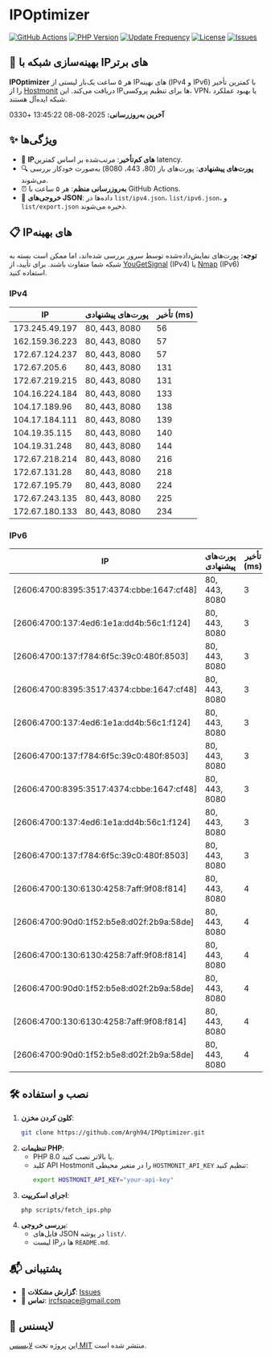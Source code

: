 # IPOptimizer

[![GitHub Actions](https://github.com/Argh94/IPOptimizer/workflows/IPOptimizer/badge.svg)](https://github.com/Argh94/IPOptimizer/actions)
[![PHP Version](https://img.shields.io/badge/PHP-8.0-blue)](https://www.php.net)
[![Update Frequency](https://img.shields.io/badge/Updates-Every%205%20Hours-green)](https://github.com/Argh94/IPOptimizer)
[![License](https://img.shields.io/badge/License-MIT-yellow)](https://opensource.org/licenses/MIT)
[![Issues](https://img.shields.io/github/issues/Argh94/IPOptimizer)](https://github.com/Argh94/IPOptimizer/issues)

## 🚀 بهینه‌سازی شبکه با IPهای برتر

**IPOptimizer** هر ۵ ساعت یک‌بار لیستی از IPهای بهینه (IPv4 و IPv6) با کمترین تأخیر را از [Hostmonit](https://hostmonit.com/) دریافت می‌کند. این IPها برای تنظیم پروکسی، VPN، یا بهبود عملکرد شبکه ایده‌آل هستند.

**آخرین به‌روزرسانی:** 2025-08-08 13:45:22 +0330

## ✨ ویژگی‌ها
- 📡 **IPهای کم‌تأخیر**: مرتب‌شده بر اساس کمترین latency.
- 🔍 **پورت‌های پیشنهادی**: پورت‌های باز (80، 443، 8080) به‌صورت خودکار بررسی می‌شوند.
- ⏰ **به‌روزرسانی منظم**: هر ۵ ساعت با GitHub Actions.
- 📄 **خروجی‌های JSON**: داده‌ها در `list/ipv4.json`، `list/ipv6.json`، و `list/export.json` ذخیره می‌شوند.

## 📋 IPهای بهینه

**توجه:** پورت‌های نمایش‌داده‌شده توسط سرور بررسی شده‌اند، اما ممکن است بسته به شبکه شما متفاوت باشند. برای تأیید، از [YouGetSignal](https://www.yougetsignal.com/tools/open-ports/) (IPv4) یا [Nmap](https://nmap.org/) (IPv6) استفاده کنید.

### IPv4
| IP | پورت‌های پیشنهادی | تأخیر (ms) |
|----|-------------------|------------|
| 173.245.49.197 | 80, 443, 8080 | 56 |
| 162.159.36.223 | 80, 443, 8080 | 57 |
| 172.67.124.237 | 80, 443, 8080 | 57 |
| 172.67.205.6 | 80, 443, 8080 | 131 |
| 172.67.219.215 | 80, 443, 8080 | 131 |
| 104.16.224.184 | 80, 443, 8080 | 133 |
| 104.17.189.96 | 80, 443, 8080 | 138 |
| 104.17.184.111 | 80, 443, 8080 | 139 |
| 104.19.35.115 | 80, 443, 8080 | 140 |
| 104.19.31.248 | 80, 443, 8080 | 144 |
| 172.67.218.214 | 80, 443, 8080 | 216 |
| 172.67.131.28 | 80, 443, 8080 | 218 |
| 172.67.195.79 | 80, 443, 8080 | 224 |
| 172.67.243.135 | 80, 443, 8080 | 225 |
| 172.67.180.133 | 80, 443, 8080 | 234 |

### IPv6
| IP | پورت‌های پیشنهادی | تأخیر (ms) |
|----|-------------------|------------|
| [2606:4700:8395:3517:4374:cbbe:1647:cf48] | 80, 443, 8080 | 3 |
| [2606:4700:137:4ed6:1e1a:dd4b:56c1:f124] | 80, 443, 8080 | 3 |
| [2606:4700:137:f784:6f5c:39c0:480f:8503] | 80, 443, 8080 | 3 |
| [2606:4700:8395:3517:4374:cbbe:1647:cf48] | 80, 443, 8080 | 3 |
| [2606:4700:137:4ed6:1e1a:dd4b:56c1:f124] | 80, 443, 8080 | 3 |
| [2606:4700:137:f784:6f5c:39c0:480f:8503] | 80, 443, 8080 | 3 |
| [2606:4700:8395:3517:4374:cbbe:1647:cf48] | 80, 443, 8080 | 3 |
| [2606:4700:137:4ed6:1e1a:dd4b:56c1:f124] | 80, 443, 8080 | 3 |
| [2606:4700:137:f784:6f5c:39c0:480f:8503] | 80, 443, 8080 | 3 |
| [2606:4700:130:6130:4258:7aff:9f08:f814] | 80, 443, 8080 | 4 |
| [2606:4700:90d0:1f52:b5e8:d02f:2b9a:58de] | 80, 443, 8080 | 4 |
| [2606:4700:130:6130:4258:7aff:9f08:f814] | 80, 443, 8080 | 4 |
| [2606:4700:90d0:1f52:b5e8:d02f:2b9a:58de] | 80, 443, 8080 | 4 |
| [2606:4700:130:6130:4258:7aff:9f08:f814] | 80, 443, 8080 | 4 |
| [2606:4700:90d0:1f52:b5e8:d02f:2b9a:58de] | 80, 443, 8080 | 4 |

## 🛠️ نصب و استفاده
1. **کلون کردن مخزن**:
   ```bash
   git clone https://github.com/Argh94/IPOptimizer.git
   ```
2. **تنظیمات PHP**:
   - PHP 8.0 یا بالاتر نصب کنید.
   - کلید API Hostmonit را در متغیر محیطی `HOSTMONIT_API_KEY` تنظیم کنید:
     ```bash
     export HOSTMONIT_API_KEY="your-api-key"
     ```
3. **اجرای اسکریپت**:
   ```bash
   php scripts/fetch_ips.php
   ```
4. **بررسی خروجی**:
   - فایل‌های JSON در پوشه `list/`.
   - لیست IPها در `README.md`.

## 📬 پشتیبانی
- 🐛 **گزارش مشکلات**: [Issues](https://github.com/Argh94/IPOptimizer/issues)
- 📧 **تماس**: [ircfspace@gmail.com](mailto:ircfspace@gmail.com)

## 📄 لایسنس
این پروژه تحت [لایسنس MIT](https://github.com/Argh94/HandWave/blob/main/LICENCE) منتشر شده است.
